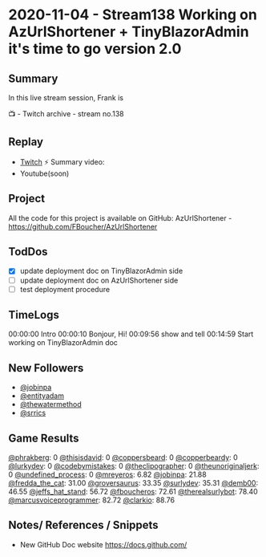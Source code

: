 
# 2020-11-04 - Stream138 Working on AzUrlShortener + TinyBlazorAdmin it's time to go version 2.0

Summary
-------

In this live stream session, Frank is 

📺 - Twitch archive - stream no.138

Replay
------

- [Twitch](https://www.twitch.tv/fboucheros)
⚡ Summary video:
- Youtube(soon)

## Project

All the code for this project is available on GitHub: AzUrlShortener - https://github.com/FBoucher/AzUrlShortener

## TodDos

- [X] update deployment doc on TinyBlazorAdmin side
- [ ] update deployment doc on AzUrlShortener side
- [ ] test deployment procedure

## TimeLogs

00:00:00 Intro
00:00:10 Bonjour, Hi!
00:09:56 show and tell
00:14:59 Start working on TinyBlazorAdmin doc

## New Followers

- [@jobinpa](https://www.twitch.tv/jobinpa)
- [@entityadam](https://www.twitch.tv/entityadam)
- [@thewatermethod](https://www.twitch.tv/thewatermethod)
- [@srrics](https://www.twitch.tv/srrics)

## Game Results

[@phrakberg](https://www.twitch.tv/phrakberg): 0
[@thisisdavid](https://www.twitch.tv/thisisdavid): 0
[@coppersbeard](https://www.twitch.tv/coppersbeard): 0
[@copperbeardy](https://www.twitch.tv/copperbeardy): 0
[@lurkydev](https://www.twitch.tv/lurkydev): 0
[@codebymistakes](https://www.twitch.tv/codebymistakes): 0
[@theclipographer](https://www.twitch.tv/theclipographer): 0
[@theunoriginaljerk](https://www.twitch.tv/theunoriginaljerk): 0
[@undefined_process](https://www.twitch.tv/undefined_process): 0
[@mreyeros](https://www.twitch.tv/mreyeros): 6.82
[@jobinpa](https://www.twitch.tv/jobinpa): 21.88
[@fredda_the_cat](https://www.twitch.tv/fredda_the_cat): 31.00
[@groversaurus](https://www.twitch.tv/groversaurus): 33.35
[@surlydev](https://www.twitch.tv/surlydev): 35.31
[@demb00](https://www.twitch.tv/demb00): 46.55
[@jeffs_hat_stand](https://www.twitch.tv/jeffs_hat_stand): 56.72
[@fboucheros](https://www.twitch.tv/fboucheros): 72.61
[@therealsurlybot](https://www.twitch.tv/therealsurlybot): 78.40
[@marcusvoiceprogrammer](https://www.twitch.tv/marcusvoiceprogrammer): 82.72
[@clarkio](https://www.twitch.tv/clarkio): 88.76

## Notes/ References / Snippets

- New GitHub Doc website https://docs.github.com/

